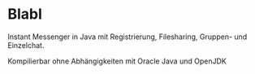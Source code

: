 # Blabl
Instant Messenger in Java mit Registrierung, Filesharing, Gruppen- und Einzelchat.

Kompilierbar ohne Abhängigkeiten mit Oracle Java und OpenJDK
